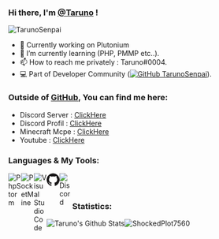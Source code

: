 ### Hi there, I'm [@Taruno](https://github.com/TarunoSenpai) ! 

<p align="left"> <img src="https://komarev.com/ghpvc/?username=skilozz&label=Profile%20views&color=0e75b6&style=flat" alt="TarunoSenpai" /> </p>

- :telescope: Currently working on Plutonium
- :seedling: I’m currently learning (PHP, PMMP etc..).
- :mailbox: How to reach me privately : Taruno#0004.
- :computer: Part of Developer Community ([![GitHub TarunoSenpai](https://img.shields.io/github/followers/TarunoSenpai?label=follow&style=social)](https://github.com/TarunoSenpai)).

### Outside of [GitHub](https://github.com/TarunoSenpaii/), You can find me here:

- Discord Server : [ClickHere](https://discord.gg/Q3MzGZk)
- Discord Profil : [ClickHere](https://discord.bio/Taruno)
- Minecraft Mcpe : [ClickHere](https://xboxgamertag.com/search/TarunoMC)
- Youtube : [ClickHere](https://www.youtube.com/channel/UCoHPBUQQq6ARChqOMEx6c5Q)

### Languages & My Tools:

<img align="left" alt="PhpStorm" width="26px" src="https://upload.wikimedia.org/wikipedia/commons/thumb/c/c9/PhpStorm_Icon.svg/1200px-PhpStorm_Icon.svg.png"/>
<img align="left" alt="PocketMine" width="26px" src="https://minecraft-bedrock.fr/wp-content/uploads/2015/05/wpid-unnamed.png"/>
<img align="left" alt="Visual Studio Code" width="26px" src="https://upload.wikimedia.org/wikipedia/commons/thumb/9/9a/Visual_Studio_Code_1.35_icon.svg/1200px-Visual_Studio_Code_1.35_icon.svg.png"/>
<img align="left" alt="GitHub" width="26px" src="https://raw.githubusercontent.com/github/explore/78df643247d429f6cc873026c0622819ad797942/topics/github/github.png" />
<img align="left" alt="Discord" width="26px" src="https://www.freepnglogos.com/uploads/discord-logo-png/discord-logo-logodownload-download-logotipos-1.png"/>
<br />
<br />

### Statistics:

<img align="left" alt="Taruno's Github Stats" src="https://github-readme-stats.vercel.app/api?username=TarunoSenpai&show_icons=true&hide_border=true&theme=prussian" />
<p><img align="left" src="https://github-readme-stats.vercel.app/api/top-langs?username=ShockedPlot7560&show_icons=true&hide_border=true&theme=dark" alt="ShockedPlot7560" /></p>
